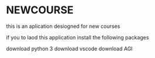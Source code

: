 # NEWCOURSE


this is an aplication desiogned for new courses

if you to laod this application install the following packages

download python 3
download vscode
download AGI
